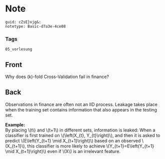 # Note
```
guid: cZsE}xjg&:
notetype: Basic-d7a3e-4ce08
```

### Tags
```
05_vorlesung
```

## Front
Why does \(k\)-fold Cross-Validation fail in finance?

## Back
Observations in finance are often not an IID process. Leakage takes
place when the training set contains information that also appears
in the testing set.
<div>
  <b>Example:</b>
</div>
<div>
  By placing \(t\) and \(t+1\) in different sets, information is
  leaked: When a classifier is first trained on \(\left(X_{t},
  Y_{t}\right)\), and then it is asked to predict \(E\left(Y_{t+1}
  \mid X_{t+1}\right)\) based on an observed \(X_{t+1}\), this
  classifier is more likely to achieve \(Y_{t+1}=E\left(Y_{t+1}
  \mid X_{t+1}\right)\) even if \(X\) is an irrelevant feature.
</div>
